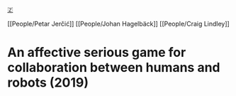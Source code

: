 [🇿](zotero://select/library/items/AM6Y7WSB)

[[People/Petar Jerčić]] [[People/Johan Hagelbäck]] [[People/Craig Lindley]] 
# An affective serious game for collaboration between humans and robots (2019)

